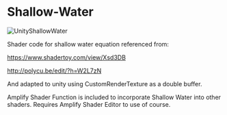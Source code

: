 # Shallow-Water

![UnityShallowWater](https://raw.githubusercontent.com/akauper/Shallow-Water/master/example.gif)



Shader code for shallow water equation referenced from:


https://www.shadertoy.com/view/Xsd3DB

http://polycu.be/edit/?h=W2L7zN


And adapted to unity using CustomRenderTexture as a double buffer.


Amplify Shader Function is included to incorporate Shallow Water into other shaders. Requires Amplify Shader Editor to use of course.
